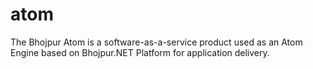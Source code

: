 # atom
The Bhojpur Atom is a software-as-a-service product used as an Atom Engine based on Bhojpur.NET Platform for application delivery.
